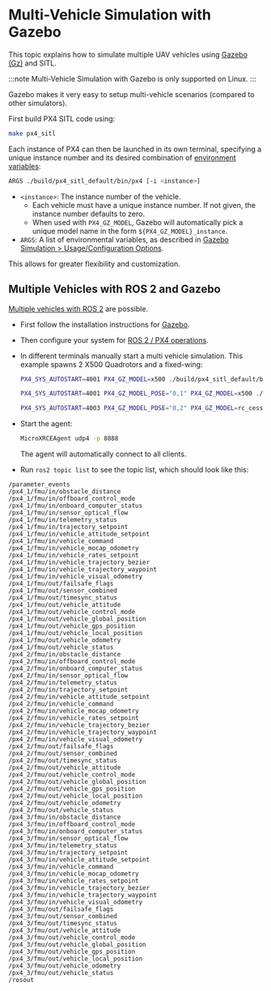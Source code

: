 # Multi-Vehicle Simulation with Gazebo

This topic explains how to simulate multiple UAV vehicles using [Gazebo (Gz)](../sim_gazebo_gz/README.md) and SITL.

:::note
Multi-Vehicle Simulation with Gazebo is only supported on Linux.
:::

Gazebo makes it very easy to setup multi-vehicle scenarios (compared to other simulators).

First build PX4 SITL code using:

```sh
make px4_sitl
```

Each instance of PX4 can then be launched in its own terminal, specifying a unique instance number and its desired combination of [environment variables](../sim_gazebo_gz/README.md#usage-configuration-options):

```sh
ARGS ./build/px4_sitl_default/bin/px4 [-i <instance>]
```

- `<instance>`: The instance number of the vehicle.
  - Each vehicle must have a unique instance number. If not given, the instance number defaults to zero.
  - When used with `PX4_GZ_MODEL`, Gazebo will automatically pick a unique model name in the form `${PX4_GZ_MODEL}_instance`.
- `ARGS`: A list of environmental variables, as described in [Gazebo Simulation > Usage/Configuration Options](../sim_gazebo_gz/README.md#usage-configuration-options).

This allows for greater flexibility and customization.

## Multiple Vehicles with ROS 2 and Gazebo

[Multiple vehicles with ROS 2](../ros/ros2_multi_vehicle.md) are possible.

- First follow the installation instructions for [Gazebo](../sim_gazebo_gz/README.md).
- Then configure your system for [ROS 2 / PX4 operations](../ros/ros2_comm.md#installation-setup).
- In different terminals manually start a multi vehicle simulation. This example spawns 2 X500 Quadrotors and a fixed-wing:

  ```sh
  PX4_SYS_AUTOSTART=4001 PX4_GZ_MODEL=x500 ./build/px4_sitl_default/bin/px4 -i 1
  ```

  ```sh
  PX4_SYS_AUTOSTART=4001 PX4_GZ_MODEL_POSE="0,1" PX4_GZ_MODEL=x500 ./build/px4_sitl_default/bin/px4 -i 2
  ```

  ```sh
  PX4_SYS_AUTOSTART=4003 PX4_GZ_MODEL_POSE="0,2" PX4_GZ_MODEL=rc_cessna ./build/px4_sitl_default/bin/px4 -i 3
  ```

- Start the agent:

  ```sh
  MicroXRCEAgent udp4 -p 8888
  ```
  The agent will automatically connect to all clients.
-  Run `ros2 topic list` to see the topic list, which should look like this:
  ```
  /parameter_events
  /px4_1/fmu/in/obstacle_distance
  /px4_1/fmu/in/offboard_control_mode
  /px4_1/fmu/in/onboard_computer_status
  /px4_1/fmu/in/sensor_optical_flow
  /px4_1/fmu/in/telemetry_status
  /px4_1/fmu/in/trajectory_setpoint
  /px4_1/fmu/in/vehicle_attitude_setpoint
  /px4_1/fmu/in/vehicle_command
  /px4_1/fmu/in/vehicle_mocap_odometry
  /px4_1/fmu/in/vehicle_rates_setpoint
  /px4_1/fmu/in/vehicle_trajectory_bezier
  /px4_1/fmu/in/vehicle_trajectory_waypoint
  /px4_1/fmu/in/vehicle_visual_odometry
  /px4_1/fmu/out/failsafe_flags
  /px4_1/fmu/out/sensor_combined
  /px4_1/fmu/out/timesync_status
  /px4_1/fmu/out/vehicle_attitude
  /px4_1/fmu/out/vehicle_control_mode
  /px4_1/fmu/out/vehicle_global_position
  /px4_1/fmu/out/vehicle_gps_position
  /px4_1/fmu/out/vehicle_local_position
  /px4_1/fmu/out/vehicle_odometry
  /px4_1/fmu/out/vehicle_status
  /px4_2/fmu/in/obstacle_distance
  /px4_2/fmu/in/offboard_control_mode
  /px4_2/fmu/in/onboard_computer_status
  /px4_2/fmu/in/sensor_optical_flow
  /px4_2/fmu/in/telemetry_status
  /px4_2/fmu/in/trajectory_setpoint
  /px4_2/fmu/in/vehicle_attitude_setpoint
  /px4_2/fmu/in/vehicle_command
  /px4_2/fmu/in/vehicle_mocap_odometry
  /px4_2/fmu/in/vehicle_rates_setpoint
  /px4_2/fmu/in/vehicle_trajectory_bezier
  /px4_2/fmu/in/vehicle_trajectory_waypoint
  /px4_2/fmu/in/vehicle_visual_odometry
  /px4_2/fmu/out/failsafe_flags
  /px4_2/fmu/out/sensor_combined
  /px4_2/fmu/out/timesync_status
  /px4_2/fmu/out/vehicle_attitude
  /px4_2/fmu/out/vehicle_control_mode
  /px4_2/fmu/out/vehicle_global_position
  /px4_2/fmu/out/vehicle_gps_position
  /px4_2/fmu/out/vehicle_local_position
  /px4_2/fmu/out/vehicle_odometry
  /px4_2/fmu/out/vehicle_status
  /px4_3/fmu/in/obstacle_distance
  /px4_3/fmu/in/offboard_control_mode
  /px4_3/fmu/in/onboard_computer_status
  /px4_3/fmu/in/sensor_optical_flow
  /px4_3/fmu/in/telemetry_status
  /px4_3/fmu/in/trajectory_setpoint
  /px4_3/fmu/in/vehicle_attitude_setpoint
  /px4_3/fmu/in/vehicle_command
  /px4_3/fmu/in/vehicle_mocap_odometry
  /px4_3/fmu/in/vehicle_rates_setpoint
  /px4_3/fmu/in/vehicle_trajectory_bezier
  /px4_3/fmu/in/vehicle_trajectory_waypoint
  /px4_3/fmu/in/vehicle_visual_odometry
  /px4_3/fmu/out/failsafe_flags
  /px4_3/fmu/out/sensor_combined
  /px4_3/fmu/out/timesync_status
  /px4_3/fmu/out/vehicle_attitude
  /px4_3/fmu/out/vehicle_control_mode
  /px4_3/fmu/out/vehicle_global_position
  /px4_3/fmu/out/vehicle_gps_position
  /px4_3/fmu/out/vehicle_local_position
  /px4_3/fmu/out/vehicle_odometry
  /px4_3/fmu/out/vehicle_status
  /rosout
  ```
